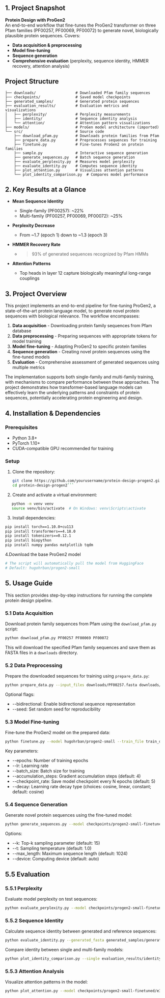 ## 1. Project Snapshot

**Protein Design with ProGen2**  
An end-to-end workflow that fine-tunes the ProGen2 transformer on three Pfam families (PF00257, PF00069, PF00072) to generate novel, biologically plausible protein sequences. Covers:

- **Data acquisition & preprocessing**  
- **Model fine-tuning**  
- **Sequence generation**  
- **Comprehensive evaluation** (perplexity, sequence identity, HMMER recovery, attention analysis)

## Project Structure
```protein-design-progen2/
├── downloads/                  # Downloaded Pfam family sequences
├── checkpoints/                # Saved model checkpoints
├── generated_samples/          # Generated protein sequences
├── evaluation_results/         # Evaluation metrics and visualizations
│   ├── perplexity/             # Perplexity measurements 
│   ├── identity/               # Sequence identity analysis
│   └── attention/              # Attention pattern visualizations
├── models/                     # ProGen model architecture (imported)
└── src/                        # Source code
    ├── download_pfam.py        # Downloads protein families from Pfam
    ├── prepare_data.py         # Preprocesses sequences for training
    ├── finetune.py             # Fine-tunes ProGen2 on protein families
    ├── sample.py               # Interactive sequence generation
    ├── generate_sequences.py   # Batch sequence generation
    ├── evaluate_perplexity.py  # Measures model perplexity
    ├── evaluate_identity.py    # Computes sequence identity 
    ├── plot_attention.py       # Visualizes attention patterns
    └── plot_identity_comparison.py  # Compares model performance
```



## 2. Key Results at a Glance

- **Mean Sequence Identity**  
  - Single-family (PF00257): ~22%  
  - Multi-family (PF00257, PF00069, PF00072): ~25%

- **Perplexity Decrease**  
  - From ~1.7 (epoch 1) down to ~1.3 (epoch 3)

- **HMMER Recovery Rate**  
  - > 93% of generated sequences recognized by Pfam HMMs

- **Attention Patterns**  
  - Top heads in layer 12 capture biologically meaningful long-range couplings

## 3. Project Overview

This project implements an end-to-end pipeline for fine-tuning ProGen2, a state-of-the-art protein language model, to generate novel protein sequences with biological relevance. The workflow encompasses:

1. **Data acquisition** - Downloading protein family sequences from Pfam database
2. **Data preprocessing** - Preparing sequences with appropriate tokens for model training
3. **Model fine-tuning** - Adapting ProGen2 to specific protein families
4. **Sequence generation** - Creating novel protein sequences using the fine-tuned models
5. **Evaluation** - Comprehensive assessment of generated sequences using multiple metrics

The implementation supports both single-family and multi-family training, with mechanisms to compare performance between these approaches. The project demonstrates how transformer-based language models can effectively learn the underlying patterns and constraints of protein sequences, potentially accelerating protein engineering and design.

## 4. Installation & Dependencies

### Prerequisites
- Python 3.8+
- PyTorch 1.10+
- CUDA-compatible GPU recommended for training

### Setup

1. Clone the repository:
   ```bash
   git clone https://github.com/yourusername/protein-design-progen2.git
   cd protein-design-progen2```
2. Create and activate a virtual environment:
```bash
   python -m venv venv
   source venv/bin/activate  # On Windows: venv\Scripts\activate
   ```


3. Install dependencies:
```bash
pip install torch==1.10.0+cu113 
pip install transformers==4.18.0
pip install tokenizers==0.12.1
pip install biopython
pip install numpy pandas matplotlib tqdm
```

4.Download the base ProGen2 model
```bash
# The script will automatically pull the model from HuggingFace
# Default: hugohrban/progen2-small
```

## 5. Usage Guide

This section provides step-by-step instructions for running the complete protein design pipeline.

### 5.1 Data Acquisition

Download protein family sequences from Pfam using the `download_pfam.py` script:

```bash
python download_pfam.py PF00257 PF00069 PF00072
```

This will download the specified Pfam family sequences and save them as FASTA files in a `downloads` directory.

### 5.2 Data Preprocessing
Prepare the downloaded sequences for training using `prepare_data.py`:
```bash
python prepare_data.py --input_files downloads/PF00257.fasta downloads/PF00069.fasta downloads/PF00072.fasta --train_split_ratio 0.8 --output_file_train train_data.txt --output_file_test test_data.txt
```

Optional flags:

- --bidirectional: Enable bidirectional sequence representation
- --seed: Set random seed for reproducibility

### 5.3 Model Fine-tuning
Fine-tune the ProGen2 model on the prepared data:
```bash
python finetune.py --model hugohrban/progen2-small --train_file train_data.txt --test_file test_data.txt --epochs 3 --lr 1e-4 --batch_size 16 --device cuda
```
Key parameters:

- --epochs: Number of training epochs
- --lr: Learning rate
- --batch_size: Batch size for training
- --accumulation_steps: Gradient accumulation steps (default: 4)
- --checkpoint_rate: Save model checkpoint every N epochs (default: 5)
- --decay: Learning rate decay type (choices: cosine, linear, constant; default: cosine)

### 5.4 Sequence Generation
Generate novel protein sequences using the fine-tuned model:
```bash
python generate_sequences.py --model checkpoints/progen2-small-finetuned/e3 --families PF00257 PF00069 PF00072 --epoch 3 --batch_size 64 --iters 1
```
Options:

- --k: Top-k sampling parameter (default: 15)
- --t: Sampling temperature (default: 1.0)
- --max_length: Maximum sequence length (default: 1024)
- --device: Computing device (default: auto)

## 5.5 Evaluation
### 5.5.1 Perplexity
Evaluate model perplexity on test sequences:
```bash
python evaluate_perplexity.py --model checkpoints/progen2-small-finetuned/e3 --test_file test_data.txt --epoch 3 --tag single
```
### 5.5.2 Sequence Identity
Calculate sequence identity between generated and reference sequences:
```bash
python evaluate_identity.py --generated_fasta generated_samples/generated/PF00257_epoch3.fa --test_txt test_data.txt --family PF00257 --epoch 3 --tag single
```
Compare identity between single and multi-family models:
```bash
python plot_identity_comparison.py --single evaluation_results/identity/PF00257_epoch3_single_identities.npy --multi evaluation_results/identity/PF00257_epoch3_multi_identities.npy --family PF00257 --epoch 3
```
### 5.5.3 Attention Analysis
Visualize attention patterns in the model:
```bash
python plot_attention.py --model checkpoints/progen2-small-finetuned/e3 --test_file test_data.txt --sequence 0 --global_top_k 2 --max_display 100
```